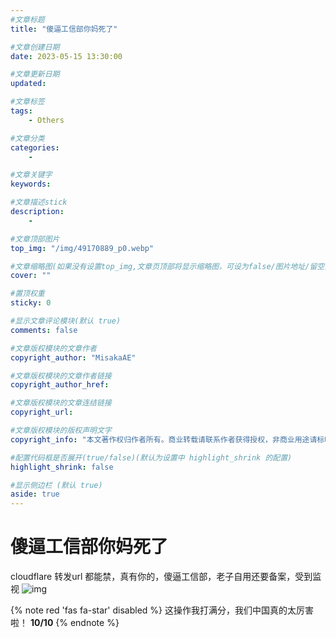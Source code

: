 ```yaml
---
#文章标题
title: "傻逼工信部你妈死了"

#文章创建日期
date: 2023-05-15 13:30:00

#文章更新日期
updated: 

#文章标签
tags: 
    - Others

#文章分类
categories: 
    - 

#文章关键字
keywords: 

#文章描述stick
description: 
    - 

#文章顶部图片
top_img: "/img/49170889_p0.webp"

#文章缩略图(如果没有设置top_img,文章页顶部将显示缩略图，可设为false/图片地址/留空)
cover: ""

#置顶权重
sticky: 0    

#显示文章评论模块(默认 true)
comments: false

#文章版权模块的文章作者
copyright_author: "MisakaAE"

#文章版权模块的文章作者链接
copyright_author_href: 

#文章版权模块的文章连结链接
copyright_url: 

#文章版权模块的版权声明文字
copyright_info: "本文著作权归作者所有。商业转载请联系作者获得授权，非商业用途请标明出处。"

#配置代码框是否展开(true/false)(默认为设置中 highlight_shrink 的配置)
highlight_shrink: false

#显示侧边栏 (默认 true)
aside: true
---
```


<!-- 正文部分 -->
# 傻逼工信部你妈死了
<!-- 内容Start -->
cloudflare 转发url 都能禁，真有你的，傻逼工信部，老子自用还要备案，受到监视
![img](/img/fuck/IMG_1783.PNG)
<!-- End -->
{% note red 'fas fa-star' disabled %}
这操作我打满分，我们中国真的太厉害啦！  **10/10**
{% endnote %}